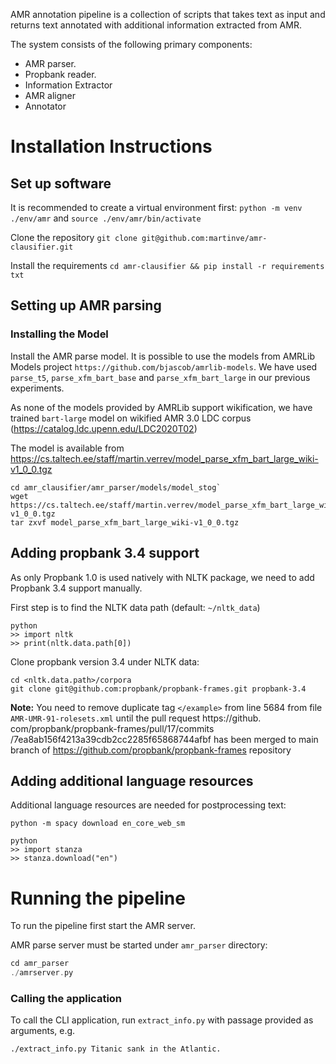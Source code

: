 AMR annotation pipeline is a collection of scripts that takes text as input and returns text annotated with additional information extracted from AMR.

The system consists of the following primary components:
- AMR parser.
- Propbank reader. 
- Information Extractor
- AMR aligner
- Annotator


# Installation Instructions

## Set up software

It is recommended to create a virtual environment first: `python -m venv ./env/amr` and `source ./env/amr/bin/activate`

Clone the repository `git clone git@github.com:martinve/amr-clausifier.git`

Install the requirements `cd amr-clausifier && pip install -r requirements txt`





## Setting up AMR parsing

### Installing the Model

Install the AMR parse model. It is possible to use the models from AMRLib Models project `https://github.com/bjascob/amrlib-models`. We have used `parse_t5`, `parse_xfm_bart_base` and `parse_xfm_bart_large` in our previous experiments. 

As none of the models provided by AMRLib support wikification, we have trained `bart-large` model on wikified AMR 3.0 LDC corpus (https://catalog.ldc.upenn.edu/LDC2020T02) 

The model is available from https://cs.taltech.ee/staff/martin.verrev/model_parse_xfm_bart_large_wiki-v1_0_0.tgz

```
cd amr_clausifier/amr_parser/models/model_stog`
wget https://cs.taltech.ee/staff/martin.verrev/model_parse_xfm_bart_large_wiki-v1_0_0.tgz
tar zxvf model_parse_xfm_bart_large_wiki-v1_0_0.tgz
```


## Adding propbank 3.4 support

As only Propbank 1.0 is used natively with NLTK package, we need to add 
Propbank 3.4 support manually.

First step is to find the NLTK data path (default: `~/nltk_data`)

```
python 
>> import nltk
>> print(nltk.data.path[0])
```

Clone propbank version 3.4 under NLTK data:

```
cd <nltk.data.path>/corpora
git clone git@github.com:propbank/propbank-frames.git propbank-3.4
```

**Note:** You need to remove duplicate tag `</example>` from line 5684 from 
file `AMR-UMR-91-rolesets.xml` until the pull request https://github.
com/propbank/propbank-frames/pull/17/commits
/7ea8ab156f4213a39cdb2cc2285f65868744afbf has been merged to main branch of 
https://github.com/propbank/propbank-frames repository


## Adding additional language resources

Additional language resources are needed for postprocessing text:

```
python -m spacy download en_core_web_sm

python 
>> import stanza
>> stanza.download("en")
```



# Running the pipeline 

To run the pipeline first start the AMR server.

AMR parse server must be started under `amr_parser` directory:

```a
cd amr_parser
./amrserver.py
```

### Calling the application

To call the CLI application, run `extract_info.py` with passage provided as arguments, e.g. 

`./extract_info.py Titanic sank in the Atlantic.`




